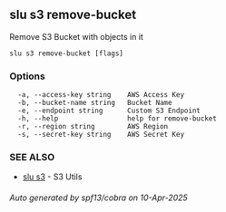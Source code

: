 ## slu s3 remove-bucket

Remove S3 Bucket with objects in it

```
slu s3 remove-bucket [flags]
```

### Options

```
  -a, --access-key string    AWS Access Key
  -b, --bucket-name string   Bucket Name
  -e, --endpoint string      Custom S3 Endpoint
  -h, --help                 help for remove-bucket
  -r, --region string        AWS Region
  -s, --secret-key string    AWS Secret Key
```

### SEE ALSO

* [slu s3](slu_s3.md)	 - S3 Utils

###### Auto generated by spf13/cobra on 10-Apr-2025
